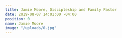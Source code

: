 ```yaml
---
title: Jamie Moore, Discipleship and Family Pastor
date: 2019-08-07 14:01:00 -04:00
position: 0
name: Jamie Moore
image: "/uploads/0.jpg"
---
```



